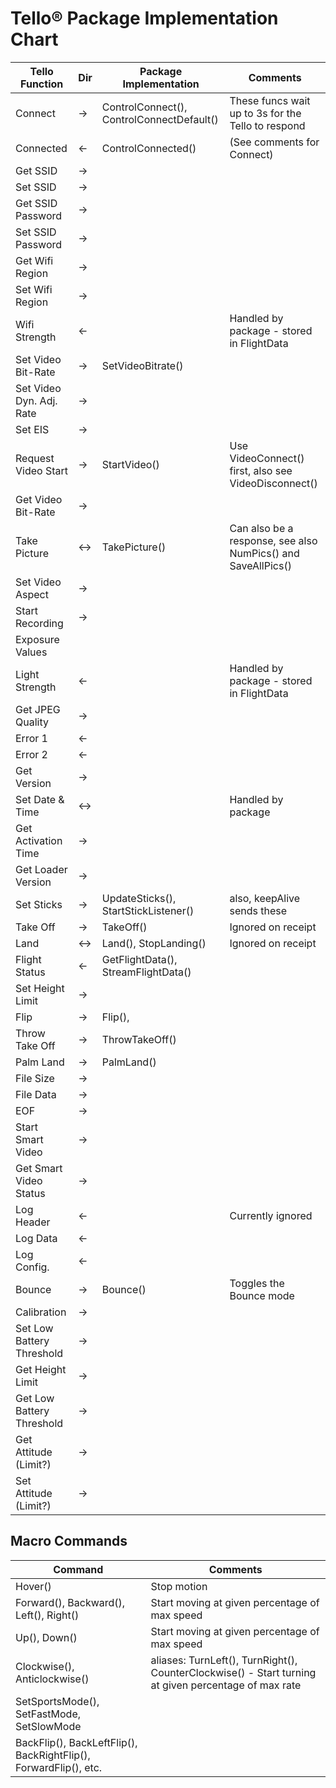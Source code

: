 # Tello® Package Implementation Chart

| Tello Function | Dir | Package Implementation | Comments |
| -------------- | --- | ---------------------- | -------- |
| Connect  | → | ControlConnect(), ControlConnectDefault() | These funcs wait up to 3s for the Tello to respond |
| Connected | ← | ControlConnected() | (See comments for Connect) |
| Get SSID | → |  |  |
| Set SSID | → |  |  |
| Get SSID Password | → |  |  |
| Set SSID Password | → |  |  |
| Get Wifi Region | → |  |  |
| Set Wifi Region | → |  |  | 
| Wifi Strength | ← |  | Handled by package - stored in FlightData |
| Set Video Bit-Rate | → | SetVideoBitrate() |  |
| Set Video Dyn. Adj. Rate | → |  |  |
| Set EIS | → |  |  |
| Request Video Start | → | StartVideo() | Use VideoConnect() first, also see VideoDisconnect() |
| Get Video Bit-Rate | → |  |  |
| Take Picture | ↔ | TakePicture() | Can also be a response, see also NumPics() and SaveAllPics() |
| Set Video Aspect | → |  |  |
| Start Recording | → |  |  |
| Exposure Values
| Light Strength | ← |  | Handled by package - stored in FlightData |
| Get JPEG Quality | → |  |  |
| Error 1 | ← |  |  |
| Error 2 | ← |  |  |
| Get Version | → |  |  |
| Set Date & Time | ↔ |  | Handled by package |
| Get Activation Time | → |  |  |
| Get Loader Version | → |  |  |
| Set Sticks | → | UpdateSticks(), StartStickListener() | also, keepAlive sends these |
| Take Off | → | TakeOff() | Ignored on receipt |
| Land | ↔ | Land(), StopLanding() | Ignored on receipt |
| Flight Status | ← | GetFlightData(), StreamFlightData() |  |
| Set Height Limit | → |  |  |
| Flip | → | Flip(),  |  |
| Throw Take Off | → | ThrowTakeOff() |  |
| Palm Land | → | PalmLand() |  |
| File Size | → |  |  |
| File Data | → |  |  |
| EOF | → |  |  |
| Start Smart Video | → |  |  |
| Get Smart Video Status | → |  |  |
| Log Header | ← |  | Currently ignored |
| Log Data | ← |  |  |
| Log Config. | ← |  |  |
| Bounce | → | Bounce() | Toggles the Bounce mode |
| Calibration | → |  |  |
| Set Low Battery Threshold | → |  |  |
| Get Height Limit | → |  |  |
| Get Low Battery Threshold | → |  |  |
| Get Attitude (Limit?) | → |  |  |
| Set Attitude (Limit?) | → |  |  |

## Macro Commands

| Command | Comments |
| ------- | -------- |
| Hover() | Stop motion |
| Forward(), Backward(), Left(), Right() | Start moving at given percentage of max speed |
| Up(), Down() | Start moving at given percentage of max speed |
| Clockwise(), Anticlockwise() | aliases: TurnLeft(), TurnRight(), CounterClockwise() - Start turning at given percentage of max rate |
| SetSportsMode(), SetFastMode, SetSlowMode | |
| BackFlip(), BackLeftFlip(), BackRightFlip(), ForwardFlip(), etc. |  |

